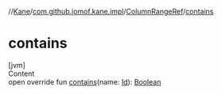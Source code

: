 //[Kane](../../index.md)/[com.github.jomof.kane.impl](../index.md)/[ColumnRangeRef](index.md)/[contains](contains.md)



# contains  
[jvm]  
Content  
open override fun [contains](contains.md)(name: [Id](../index.md#%5Bcom.github.jomof.kane.impl%2FId%2F%2F%2FPointingToDeclaration%2F%5D%2FClasslikes%2F-1537345690)): [Boolean](https://kotlinlang.org/api/latest/jvm/stdlib/kotlin/-boolean/index.html)  



